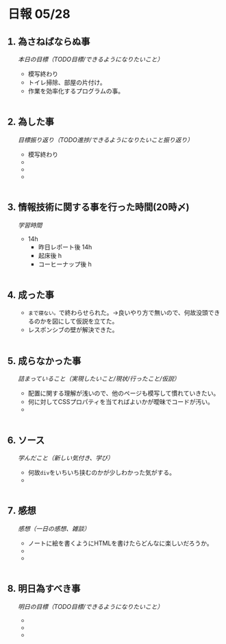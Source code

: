 # 日報 05/28


<ol>

## <li>為さねばならぬ事</li>

*本日の目標（TODO目標/できるようになりたいこと）*

  - 模写終わり
  - トイレ掃除、部屋の片付け。
  - 作業を効率化するプログラムの事。

<br>

## <li>為した事</li>

*目標振り返り（TODO進捗/できるようになりたいこと振り返り）*

  - 模写終わり
  - 
  - 
  - 

<br>


## <li>情報技術に関する事を行った時間(20時〆)</li>

*学習時間*

  - 14h
    - 昨日レポート後 14h
    - 起床後 h
    - コーヒーナップ後 h

<br>


## <li>成った事</li>

  - `まで寝ない。`で終わらせられた。→良いやり方で無いので、何故没頭できるのかを図にして仮説を立てた。
  - レスポンシブの壁が解決できた。

<br>


## <li>成らなかった事</li>

*詰まっていること（実現したいこと/現状/行ったこと/仮説）*

  - 配置に関する理解が浅いので、他のページも模写して慣れていきたい。
  - 何に対してCSSプロパティを当てればよいかが曖昧でコードが汚い。
  - 

<br>


## <li>ソース</li>

*学んだこと（新しい気付き、学び）*

  - 何故`div`をいちいち挟むのかが少しわかった気がする。
  - 

<br>


## <li>感想</li>

*感想（一日の感想、雑談）*

  - ノートに絵を書くようにHTMLを書けたらどんなに楽しいだろうか。
  - 
  - 

<br>


## <li>明日為すべき事</li>

*明日の目標（TODO目標/できるようになりたいこと）*

  - 
  - 
  - 

<!-- end -->

<br>

</ol>



